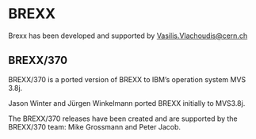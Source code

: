 # BREXX 

Brexx has been developed and supported by Vasilis.Vlachoudis@cern.ch

## BREXX/370

BREXX/370 is a ported version of BREXX to IBM’s operation system MVS 3.8j. 

Jason Winter and Jürgen Winkelmann ported BREXX initially to MVS3.8j. 

The BREXX/370 releases have been created and are supported by the BREXX/370 team: Mike Grossmann and Peter Jacob.